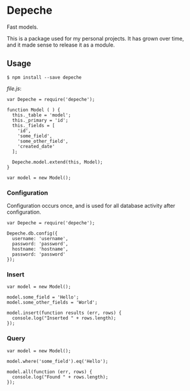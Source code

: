 # Depeche

Fast models.

This is a package used for my personal projects.  It has grown over time, and
it made sense to release it as a module.

## Usage

```
$ npm install --save depeche
```

_file.js_:

```
var Depeche = require('depeche');

function Model ( ) {
  this._table = 'model';
  this._primary = 'id';
  this._fields = [
    'id',
    'some_field',
    'some_other_field',
    'created_date'
  ];

  Depeche.model.extend(this, Model);
}

var model = new Model();
```

### Configuration

Configuration occurs once, and is used for all database activity after
configuration.

```
var Depeche = require('depeche');

Depeche.db.config({
  username: 'username',
  password: 'password',
  hostname: 'hostname',
  password: 'password'
});
```

### Insert

```
var model = new Model();

model.some_field = 'Hello';
model.some_other_fields = 'World';

model.insert(function results (err, rows) {
  console.log("Inserted " + rows.length);
});
```

### Query

```
var model = new Model();

model.where('some_field').eq('Hello');

model.all(function (err, rows) {
  console.log("Found " + rows.length);
});
```
